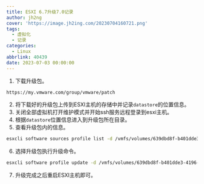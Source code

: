 ```yaml
---
title: ESXI 6.7升级7.0记录
author: jh2ng
cover: 'https://image.jh2ing.com/20230704160721.png'
tags:
  - 虚拟化
  - 记录
categories:
  - Linux
abbrlink: 40439
date: 2023-07-03 00:00:00
---
```


1. 下载升级包。
```bash
https://my.vmware.com/group/vmware/patch
```
2. 将下载好的升级包上传到ESXI主机的存储中并记录`datastore`的位置信息。
3. 关闭全部虚拟机打开维护模式并开始ssh服务远程登录到esxi主机。
4. 根据`datastore`位置信息进入到升级包所在目录。
5. 查看升级包内的信息。
```bash
esxcli software sources profile list -d /vmfs/volumes/639dbd8f-b401dde3-4196-f8bc12422d9a/iso_image/VMware-ESXi-7.0U3m-21686933-depot.zip
```
6. 选择升级包执行升级命令。
```bash
esxcli software profile update -d /vmfs/volumes/639dbd8f-b401dde3-4196-f8bc12422d9a/iso_image/VMware-ESXi-7.0U3m-21686933-depot.zip -p ESXi-7.0U3m-21686933-standard
```
7. 升级完成之后重启ESXI主机即可。